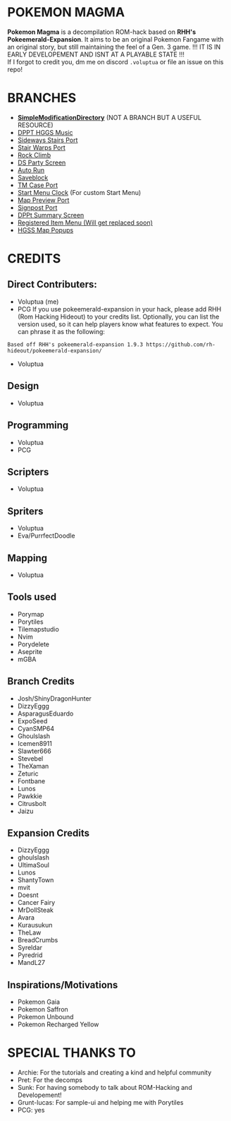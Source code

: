 # POKEMON MAGMA

**Pokemon Magma** is a decompilation ROM-hack based on **RHH's** **Pokeemerald-Expansion**. It aims to be an original Pokemon Fangame with an original story, but still maintaining the feel of a Gen. 3 game. !!! IT IS IN EARLY DEVELOPEMENT AND ISNT AT A PLAYABLE STATE !!! \
If I forgot to credit you, dm me on discord `.voluptua` or file an issue on this repo!

# BRANCHES
- [**SimpleModificationDirectory**](https://www.pokecommunity.com/threads/simple-modifications-directory.416647/) (NOT A BRANCH BUT A USEFUL RESOURCE)
- [DPPT HGGS Music](https://github.com/CyanSMP64/pokeemerald/tree/dppt_hgss_music)
- [Sideways Stairs Port](https://github.com/ghoulslash/pokeemerald/tree/sideways_stairs)
- [Stair Warps Port](https://github.com/ghoulslash/pokeemerald/tree/stair_warps)
- [Rock Climb](https://github.com/ghoulslash/pokeemerald/tree/rock-climb)
- [DS Party Screen](https://github.com/TheXaman/pokeemerald/tree/tx_ui_party_screen_ds_style_1)
- [Auto Run](https://github.com/ghoulslash/pokeemerald/tree/auto-run)
- [Saveblock](https://github.com/ghoulslash/pokeemerald/tree/saveblock)
- [TM Case Port](https://github.com/TheXaman/pokeemerald/tree/tx_ui_TmCase)
- [Start Menu Clock](https://github.com/Pawkkie/pokeemerald-expansion/tree/start-menu-clock) (For custom Start Menu)
- [Map Preview Port](https://github.com/ghoulslash/pokeemerald/tree/map-previews)
- [Signpost Port](https://github.com/ghoulslash/pokeemerald/tree/signpost)
- [DPPt Summary Screen](https://github.com/citrusbolt/pokeemerald/tree/summary_screen)
- [Registered Item Menu (Will get replaced soon)](https://github.com/TheXaman/pokeemerald/tree/tx_registered_items_menu)
- [HGSS Map Popups](https://github.com/Jaizu/pokeemerald/tree/map_popups)

# CREDITS

## Direct Contributers:
- Voluptua (me)
- PCG
If you use pokeemerald-expansion in your hack, please add RHH (Rom Hacking Hideout) to your credits list. Optionally, you can list the version used, so it can help players know what features to expect.
You can phrase it as the following:
```
Based off RHH's pokeemerald-expansion 1.9.3 https://github.com/rh-hideout/pokeemerald-expansion/
```
- Voluptua

## Design 
- Voluptua

## Programming
- Voluptua
- PCG 

## Scripters
- Voluptua

## Spriters
- Voluptua
- Eva/PurrfectDoodle

## Mapping 
- Voluptua

## Tools used
- Porymap
- Porytiles
- Tilemapstudio
- Nvim
- Porydelete
- Aseprite
- mGBA

## Branch Credits

- Josh/ShinyDragonHunter
- DizzyEggg
- AsparagusEduardo
- ExpoSeed
- CyanSMP64
- Ghoulslash
- Icemen8911
- Slawter666
- Stevebel
- TheXaman
- Zeturic 
- Fontbane
- Lunos
- Pawkkie
- Citrusbolt
- Jaizu

## Expansion Credits

- DizzyEggg
- ghoulslash
- UltimaSoul
- Lunos
- ShantyTown
- mvit
- Doesnt
- Cancer Fairy
- MrDollSteak
- Avara
- Kurausukun
- TheLaw
- BreadCrumbs
- Syreldar
- Pyredrid
- MandL27

## Inspirations/Motivations
- Pokemon Gaia
- Pokemon Saffron
- Pokemon Unbound
- Pokemon Recharged Yellow

# SPECIAL THANKS TO
- Archie: For the tutorials and creating a kind and helpful community
- Pret: For the decomps
- Sunk: For having somebody to talk about ROM-Hacking and Developement!
- Grunt-lucas: For sample-ui and helping me with Porytiles
- PCG: yes


